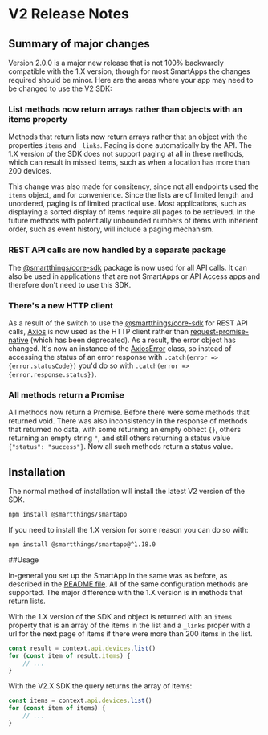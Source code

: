 # V2 Release Notes

## Summary of major changes

Version 2.0.0 is a major new release that is not 100% backwardly compatible with the 1.X version, though for most
SmartApps the changes required should be minor. Here are the areas where your app may need to be changed 
to use the V2 SDK:

### List methods now return arrays rather than objects with an items property
Methods that return lists now return arrays rather that an object with the properties `items` and `_links`. Paging 
is done automatically by the API. The 1.X version of the SDK does not support paging at all in these methods, which 
can result in missed items, such as when a location has more than 200 devices.

This change was also made for consitency, since not all endpoints used the `items`
object, and for convenience. Since the lists are of limited length and unordered,
paging is of limited practical use. Most applications, such as displaying a sorted display of items require all pages 
to be retrieved. In the future methods with potentially unbounded numbers of items with inherient order, such as event 
history, will include a paging mechanism.

### REST API calls are now handled by a separate package
The [@smartthings/core-sdk](https://www.npmjs.com/package/@smartthings/core-sdk) package is now used 
for all API calls. It can also be used in applications that are not SmartApps or API Access apps and
therefore don't need to use this SDK.

### There's a new HTTP client
As a result of the switch to use the [@smartthings/core-sdk](https://www.npmjs.com/package/@smartthings/core-sdk)
for REST API calls, [Axios](https://www.npmjs.com/package/axios) is now used as the HTTP client rather than 
[request-promise-native](https://www.npmjs.com/package/request-promise-native) (which has been deprecated). As a result, the error object has changed. It's now an instance of the 
[AxiosError](https://github.com/axios/axios/blob/master/index.d.ts#L76-L92) class, so instead of accessing the 
status of an error response with `.catch(error => {error.statusCode})` you'd do so with
`.catch(error => {error.response.status})`.

### All methods return a Promise
All methods now return a Promise. Before there were some methods that returned void. There was also inconsistency 
in the response of methods that returned no data, with some returning an empty obhect `{}`, others returning an
empty string `"`, and still others returning a status value `{"status": "success"}`. Now all such methods return 
a status value.

## Installation

The normal method of installation will install the latest V2 version of the SDK.
```bash
npm install @smartthings/smartapp
```
If you need to install the 1.X version for some reason you can do so with:
```bash
npm install @smartthings/smartapp@^1.18.0
```

##Usage

In-general you set up the SmartApp in the same was as before, as described in the 
[README file](../README.md). All of the same configuration methods are supported. The major difference
with the 1.X version is in methods that return lists. 

With the 1.X version of the SDK and object is returned with an `items` property that is an array of the 
items in the list and a `_links` proper with a url for the next page of items if there were more than
200 items in the list. 
```javascript
const result = context.api.devices.list()
for (const item of result.items) {
    // ...
}
```
With the V2.X SDK the query returns the array of items:
```javascript
const items = context.api.devices.list()
for (const item of items) {
    // ...
}
```

